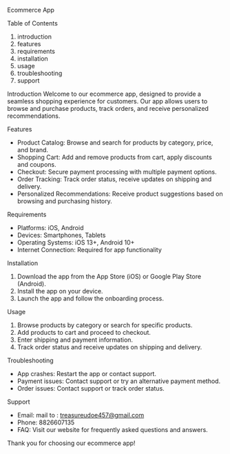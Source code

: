 Ecommerce App

Table of Contents
1. introduction
2. features
3. requirements
4. installation
5. usage
6. troubleshooting
7. support

Introduction
Welcome to our ecommerce app, designed to provide a seamless shopping experience for customers. Our app allows users to browse and purchase products, track orders, and receive personalized recommendations.

Features
- Product Catalog: Browse and search for products by category, price, and brand.
- Shopping Cart: Add and remove products from cart, apply discounts and coupons.
- Checkout: Secure payment processing with multiple payment options.
- Order Tracking: Track order status, receive updates on shipping and delivery.
- Personalized Recommendations: Receive product suggestions based on browsing and purchasing history.

Requirements
- Platforms: iOS, Android
- Devices: Smartphones, Tablets
- Operating Systems: iOS 13+, Android 10+
- Internet Connection: Required for app functionality

Installation
1. Download the app from the App Store (iOS) or Google Play Store (Android).
2. Install the app on your device.
3. Launch the app and follow the onboarding process.

Usage
1. Browse products by category or search for specific products.
2. Add products to cart and proceed to checkout.
3. Enter shipping and payment information.
4. Track order status and receive updates on shipping and delivery.

Troubleshooting
- App crashes: Restart the app or contact support.
- Payment issues: Contact support or try an alternative payment method.
- Order issues: Contact support or track order status.

Support
- Email: mail to : treasureudoe457@gmail.com
- Phone: 8826607135
- FAQ: Visit our website for frequently asked questions and answers.

Thank you for choosing our ecommerce app!
